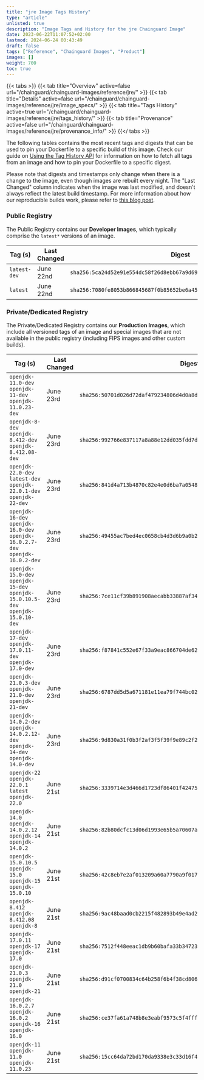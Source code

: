 ```yaml
---
title: "jre Image Tags History"
type: "article"
unlisted: true
description: "Image Tags and History for the jre Chainguard Image"
date: 2023-06-22T11:07:52+02:00
lastmod: 2024-06-24 00:43:49
draft: false
tags: ["Reference", "Chainguard Images", "Product"]
images: []
weight: 700
toc: true
---
```


{{< tabs >}}
{{< tab title="Overview" active=false url="/chainguard/chainguard-images/reference/jre/" >}}
{{< tab title="Details" active=false url="/chainguard/chainguard-images/reference/jre/image_specs/" >}}
{{< tab title="Tags History" active=true url="/chainguard/chainguard-images/reference/jre/tags_history/" >}}
{{< tab title="Provenance" active=false url="/chainguard/chainguard-images/reference/jre/provenance_info/" >}}
{{</ tabs >}}

The following tables contains the most recent tags and digests that can be used to pin your Dockerfile to a specific build of this image. Check our guide on [Using the Tag History API](/chainguard/chainguard-images/using-the-tag-history-api/) for information on how to fetch all tags from an image and how to pin your Dockerfile to a specific digest.

Please note that digests and timestamps only change when there is a change to the image, even though images are rebuilt every night. The "Last Changed" column indicates when the image was last modified, and doesn't always reflect the latest build timestamp. For more information about how our reproducible builds work, please refer to [this blog post](https://www.chainguard.dev/unchained/reproducing-chainguards-reproducible-image-builds).

### Public Registry
The Public Registry contains our **Developer Images**, which typically comprise the `latest*` versions of an image.

| Tag (s)       | Last Changed | Digest                                                                    |
|---------------|--------------|---------------------------------------------------------------------------|
|  `latest-dev` | June 22nd    | `sha256:5ca24d52e91e554dc58f26d8ebb67a9d69903f0d7387ca3cebd42a6faf10a356` |
|  `latest`     | June 22nd    | `sha256:7080fe8053b866845687f0b85652be6a4563d9bad26dcf0e479d7a4e5ce0dd03` |


### Private/Dedicated Registry
The Private/Dedicated Registry contains our **Production Images**, which include all versioned tags of an image and special images that are not available in the public registry (including FIPS images and other custom builds).

| Tag (s)                                                                            | Last Changed | Digest                                                                    |
|------------------------------------------------------------------------------------|--------------|---------------------------------------------------------------------------|
|  `openjdk-11.0-dev` `openjdk-11-dev` `openjdk-11.0.23-dev`                         | June 23rd    | `sha256:50701d026d72daf479234806d4d0a8d228972d59bb215b1a0bc2b016ea7f2587` |
|  `openjdk-8-dev` `openjdk-8.412-dev` `openjdk-8.412.08-dev`                        | June 23rd    | `sha256:992766e837117a8a88e12dd035fdd7d28104a0944368574160a0adb8cbac8fc2` |
|  `openjdk-22.0-dev` `latest-dev` `openjdk-22.0.1-dev` `openjdk-22-dev`             | June 23rd    | `sha256:841d4a713b4870c82e4e0d6ba7a0548a13951a112ce92c6b8698dc86ef8d11e2` |
|  `openjdk-16-dev` `openjdk-16.0-dev` `openjdk-16.0.2.7-dev` `openjdk-16.0.2-dev`   | June 23rd    | `sha256:49455ac7bed4ec0658cb4d3d6b9a0b2c23b178b8305aaba6849f6bd645166944` |
|  `openjdk-15.0-dev` `openjdk-15-dev` `openjdk-15.0.10.5-dev` `openjdk-15.0.10-dev` | June 23rd    | `sha256:7ce11cf39b891908aecabb33887af34fdd22a2da72e07f4874ba8916e2bf9eff` |
|  `openjdk-17-dev` `openjdk-17.0.11-dev` `openjdk-17.0-dev`                         | June 23rd    | `sha256:f87841c552e67f33a9eac866704de625946e50c04cfab7a323d688dbf27004de` |
|  `openjdk-21.0.3-dev` `openjdk-21.0-dev` `openjdk-21-dev`                          | June 23rd    | `sha256:6787dd5d5a671181e11ea79f744bc023ec2a4c32acc212fb1af12921037bbce9` |
|  `openjdk-14.0.2-dev` `openjdk-14.0.2.12-dev` `openjdk-14-dev` `openjdk-14.0-dev`  | June 23rd    | `sha256:9d830a31f0b3f2af3f5f39f9e89c2f2aace25e9660c7e80c3b0f8b16f9b92735` |
|  `openjdk-22` `openjdk-22.0.1` `latest` `openjdk-22.0`                             | June 21st    | `sha256:3339714e3d466d1723df86401f4247558094abe85381c779f1d63c4e25b74ef9` |
|  `openjdk-14.0` `openjdk-14.0.2.12` `openjdk-14` `openjdk-14.0.2`                  | June 21st    | `sha256:82b80dcfc13d06d1993e65b5a70607a36cba6a89c81b72125527e75ed2908ba2` |
|  `openjdk-15.0.10.5` `openjdk-15.0` `openjdk-15` `openjdk-15.0.10`                 | June 21st    | `sha256:42c8eb7e2af013209a60a7790a9f0172ac9b5c840eebfc43f7dcadda6efa9f53` |
|  `openjdk-8.412` `openjdk-8.412.08` `openjdk-8`                                    | June 21st    | `sha256:9ac48baad0cb2215f482893b49e4ad2aae6e24d1fe6e8f1b6cd934bef11b8bb5` |
|  `openjdk-17.0.11` `openjdk-17` `openjdk-17.0`                                     | June 21st    | `sha256:7512f448eeac1db9b60bafa33b34723ba2f0dfc2057fd884a1de238f43147875` |
|  `openjdk-21.0.3` `openjdk-21.0` `openjdk-21`                                      | June 21st    | `sha256:d91cf0700834c64b258f6b4f38cd806b77b5e2c4aa9bea0092a8c604f22194e8` |
|  `openjdk-16.0.2.7` `openjdk-16.0.2` `openjdk-16` `openjdk-16.0`                   | June 21st    | `sha256:ce37fa61a748b8e3eabf9573c5f4fffd18d0e9eb42a215be896aa0d516eb2c3c` |
|  `openjdk-11` `openjdk-11.0` `openjdk-11.0.23`                                     | June 21st    | `sha256:15cc64da72bd170da9338e3c33d16f40d1e7e4be6cc9149222afd4e672e1cadb` |

